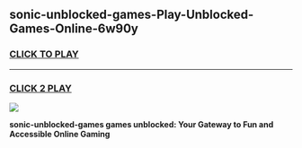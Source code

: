 
## sonic-unblocked-games-Play-Unblocked-Games-Online-6w90y
<h3>
<a href="https://premium76.site?title=sonic-unblocked-games&ref=25A">CLICK TO PLAY</a></h3>
<hr>

<h3>
<a href="https://premium76.site?title=sonic-unblocked-games&ref=25A">CLICK 2 PLAY</a>
  
</h3>

<a href="https://premium76.site?title=sonic-unblocked-games&ref=25A"><img src="https://clearcache.store/games.png"></a>


**sonic-unblocked-games games unblocked: Your Gateway to Fun and Accessible Online Gaming**
